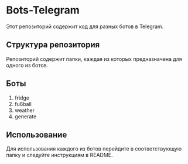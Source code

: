 # Bots-Telegram

Этот репозиторий содержит код для разных ботов в Telegram.

## Структура репозитория

Репозиторий содержит папки, каждая из которых предназначена для одного из ботов.

## Боты

1. fridge
2. fußball
3. weather
4. generate

## Использование

Для использования каждого из ботов перейдите в соответствующую папку и следуйте инструкциям в README.